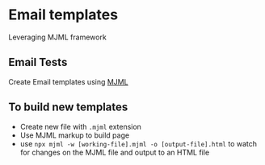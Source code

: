 # Email templates
Leveraging MJML framework

## Email Tests
Create Email templates using [MJML](https://github.com/mjmlio/mjml)

## To build new templates
- Create new file with `.mjml` extension
- Use MJML markup to build page
- use `npx mjml -w [working-file].mjml -o [output-file].html` to watch for changes on the MJML file and output to an HTML file